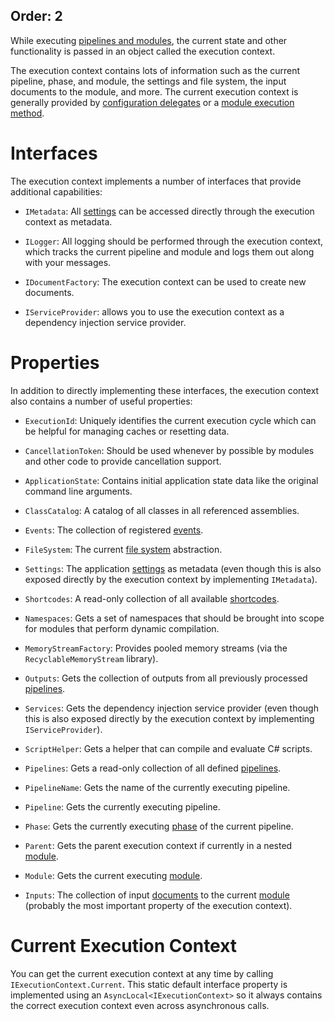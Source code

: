Order: 2
---
While executing [pipelines and modules](xref:pipelines-and-modules), the current state and other functionality is passed in an object called the execution context.

The execution context contains lots of information such as the current pipeline, phase, and module, the settings and file system, the input documents to the module, and more. The current execution context is generally provided by [configuration delegates](xref:configuration-delegates) or a [module execution method](xref:writing-modules).

# Interfaces

The execution context implements a number of interfaces that provide additional capabilities:

- `IMetadata`: All [settings](xref:settings) can be accessed directly through the execution context as metadata.

- `ILogger`: All logging should be performed through the execution context, which tracks the current pipeline and module and logs them out along with your messages.

- `IDocumentFactory`: The execution context can be used to create new documents.

- `IServiceProvider`: allows you to use the execution context as a dependency injection service provider.

# Properties

In addition to directly implementing these interfaces, the execution context also contains a number of useful properties:

- `ExecutionId`: Uniquely identifies the current execution cycle which can be helpful for managing caches or resetting data.

- `CancellationToken`: Should be used whenever by possible by modules and other code to provide cancellation support.

- `ApplicationState`: Contains initial application state data like the original command line arguments.

- `ClassCatalog`: A catalog of all classes in all referenced assemblies.

- `Events`: The collection of registered [events](xref:events).

- `FileSystem`: The current [file system](xref:files-and-paths#virtual-file-system) abstraction.

- `Settings`: The application [settings](xref:settings) as metadata (even though this is also exposed directly by the execution context by implementing `IMetadata`).

- `Shortcodes`: A read-only collection of all available [shortcodes](xref:shortcodes).

- `Namespaces`: Gets a set of namespaces that should be brought into scope for modules that perform dynamic compilation.

- `MemoryStreamFactory`: Provides pooled memory streams (via the `RecyclableMemoryStream` library).

- `Outputs`: Gets the collection of outputs from all previously processed [pipelines](xref:pipelines-and-modules).

- `Services`: Gets the dependency injection service provider (even though this is also exposed directly by the execution context by implementing `IServiceProvider`).

- `ScriptHelper`: Gets a helper that can compile and evaluate C# scripts.

- `Pipelines`: Gets a read-only collection of all defined [pipelines](xref:pipelines-and-modules).

- `PipelineName`: Gets the name of the currently executing pipeline.

- `Pipeline`: Gets the currently executing pipeline.

- `Phase`: Gets the currently executing [phase](xref:pipelines-and-modules#phases) of the current pipeline.

- `Parent`: Gets the parent execution context if currently in a nested [module](xref:about-modules).

- `Module`: Gets the current executing [module](xref:about-modules).

- `Inputs`: The collection of input [documents](xref:documents-and-metadata) to the current [module](xref:about-modules) (probably the most important property of the execution context).

# Current Execution Context

You can get the current execution context at any time by calling `IExecutionContext.Current`. This static default interface property is implemented using an `AsyncLocal<IExecutionContext>` so it always contains the correct execution context even across asynchronous calls.